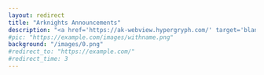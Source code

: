 ```yaml
---
layout: redirect
title: "Arknights Announcements"
description: "<a href='https://ak-webview.hypergryph.com/' target='blank'>Open in new tab</a><embed src='https://ak-webview.hypergryph.com/' width='750' height='420' />"
#pic: "https://example.com/images/withname.png"
background: "/images/0.png" 
#redirect_to: "https://example.com/"
#redirect_time: 3
---
```

